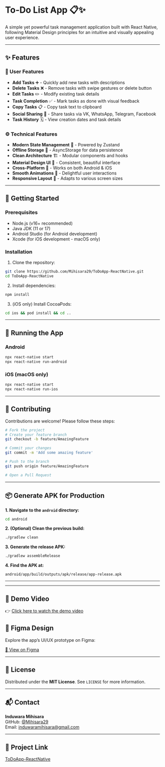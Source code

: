 # To-Do List App 📋✨

A simple yet powerful task management application built with React Native, following Material Design principles for an intuitive and visually appealing user experience.

---

## ✨ Features

### 👤 User Features
- **Add Tasks** ➕ - Quickly add new tasks with descriptions
- **Delete Tasks** ❌ - Remove tasks with swipe gestures or delete button
- **Edit Tasks** ✏️ - Modify existing task details
- **Task Completion** ✅ - Mark tasks as done with visual feedback
- **Copy Tasks** 📋 - Copy task text to clipboard
- **Social Sharing** 📲 - Share tasks via VK, WhatsApp, Telegram, Facebook
- **Task History** 🗓️ - View creation dates and task details

### ⚙️ Technical Features
- **Modern State Management** 🧠 - Powered by Zustand
- **Offline Storage** 💾 - AsyncStorage for data persistence
- **Clean Architecture** 🏗️ - Modular components and hooks
- **Material Design UI** 🎨 - Consistent, beautiful interface
- **Cross-Platform** 📱 - Works on both Android & iOS
- **Smooth Animations** 💫 - Delightful user interactions
- **Responsive Layout** 📐 - Adapts to various screen sizes

---

## 🚀 Getting Started

### Prerequisites
- Node.js (v16+ recommended)
- Java JDK (11 or 17)
- Android Studio (for Android development)
- Xcode (for iOS development - macOS only)

### Installation

1. Clone the repository:

```bash
git clone https://github.com/Mihisara29/ToDoApp-ReactNative.git
cd ToDoApp-ReactNative
```

2. Install dependencies:

```bash
npm install
```

3. (iOS only) Install CocoaPods:

```bash
cd ios && pod install && cd ..
```

---

## 📱 Running the App

### Android

```bash
npx react-native start
npx react-native run-android
```

### iOS (macOS only)

```bash
npx react-native start
npx react-native run-ios
```

---


## 🤝 Contributing

Contributions are welcome! Please follow these steps:

```bash
# Fork the project
# Create your feature branch
git checkout -b feature/AmazingFeature

# Commit your changes
git commit -m 'Add some amazing feature'

# Push to the branch
git push origin feature/AmazingFeature

# Open a Pull Request
```
---

## 📦 Generate APK for Production

**1. Navigate to the `android` directory:**

```bash
cd android
```

**2. (Optional) Clean the previous build:**

```bash
./gradlew clean
```

**3. Generate the release APK:**

```bash
./gradlew assembleRelease
```

**4. Find the APK at:**

```
android/app/build/outputs/apk/release/app-release.apk
```

---


---

## 🎥 Demo Video

👉 [Click here to watch the demo video]()



## 🎨 Figma Design

Explore the app’s UI/UX prototype on Figma:

[🔗 View on Figma](https://www.figma.com/design/0voUh3g2fDdGMbKNibqygj/To-Do-List-(Community)?node-id=42-188&p=f&t=PYitSXbMjt9piMOo-0)


---

## 📄 License

Distributed under the **MIT License**. See `LICENSE` for more information.

---

## 📬 Contact

**Induwara Mihisara**  
GitHub: [@Mihisara29](https://github.com/Mihisara29)  
Email: induwaramihisara@gmail.com

---

## 🔗 Project Link

[ToDoApp-ReactNative](https://github.com/Mihisara29/ToDoApp-ReactNative)
